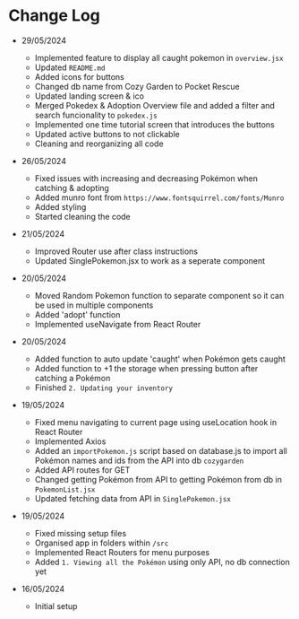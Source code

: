 # Change Log
* 29/05/2024
    * Implemented feature to display all caught pokemon in `overview.jsx`
    * Updated `README.md`
    * Added icons for buttons
    * Changed db name from Cozy Garden to Pocket Rescue
    * Updated landing screen & ico
    * Merged Pokedex & Adoption Overview file and added a filter and search funcionality to `pokedex.js`
    * Implemented one time tutorial screen that introduces the buttons
    * Updated active buttons to not clickable
    * Cleaning and reorganizing all code

* 26/05/2024
    * Fixed issues with increasing and decreasing Pokémon when catching & adopting
    * Added munro font from `https://www.fontsquirrel.com/fonts/Munro`
    * Added styling
    * Started cleaning the code

* 21/05/2024
    * Improved Router use after class instructions
    * Updated SinglePokemon.jsx to work as a seperate component

* 20/05/2024
    * Moved Random Pokemon function to separate component so it can be used in multiple components
    * Added 'adopt' function
    * Implemented useNavigate from React Router

* 20/05/2024
    * Added function to auto update 'caught' when Pokémon gets caught
    * Added function to +1 the storage when pressing button after catching a Pokémon
    * Finished `2. Updating your inventory`

* 19/05/2024
    * Fixed menu navigating to current page using useLocation hook in React Router
    * Implemented Axios
    * Added an `importPokemon.js` script based on database.js to import all Pokémon names and ids from the API into db `cozygarden`
    * Added API routes for GET
    * Changed getting Pokémon from API to getting Pokémon from db in `PokemonList.jsx`
    * Updated fetching data from API in `SinglePokemon.jsx`

* 19/05/2024
    * Fixed missing setup files
    * Organised app in folders within `/src`
    * Implemented React Routers for menu purposes
    * Added `1. Viewing all the Pokémon` using only API, no db connection yet

* 16/05/2024
    * Initial setup